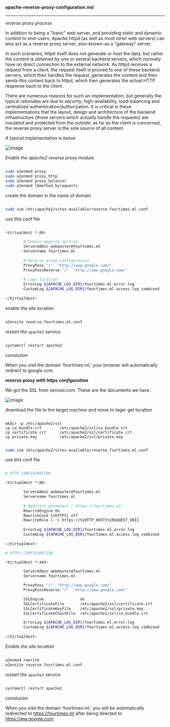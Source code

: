 #### apache-reverse-proxy-configuration.md

---

_reverse proxy process_

In addition to being a "basic" web server, and providing static and dynamic content to end-users, Apache httpd (as well as most other web servers) can also act as a reverse proxy server, also-known-as a "gateway" server.

In such scenarios, httpd itself does not generate or host the data, but rather the content is obtained by one or several backend servers, which normally have no direct connection to the external network. As httpd receives a request from a client, the request itself is proxied to one of these backend servers, which then handles the request, generates the content and then sends this content back to httpd, which then generates the actual HTTP response back to the client.

There are numerous reasons for such an implementation, but generally the typical rationales are due to security, high-availability, load-balancing and centralized authentication/authorization. It is critical in these implementations that the layout, design and architecture of the backend infrastructure (those servers which actually handle the requests) are insulated and protected from the outside; as far as the client is concerned, the reverse proxy server is the sole source of all content.

_A typical implementation is below_

![image](https://user-images.githubusercontent.com/57703276/170813018-f09b2467-7f12-44c7-9873-26741706e406.png)

_Enable the apache2 reverse proxy module_

```bash

sudo a2enmod proxy
sudo a2enmod proxy_http
sudo a2enmod proxy_balancer
sudo a2enmod lbmethod_byrequests

```


create the domain in the name of domain

```bash

sudo vim /etc/apache2/sites-available/reverse.fourtimes.ml.conf

```

use this conf file

```bash

<VirtualHost *:80>

        # Domain mapping section
        ServerAdmin webmaster@fourtimes.ml
        Servername fourtimes.ml
        
        # Reverse proxy configuration
        ProxyPass "/"  "http://www.google.com/"
        ProxyPassReverse "/"  "http://www.google.com/"
        
        # Logs location
        ErrorLog ${APACHE_LOG_DIR}/fourtimes.ml.error.log
        CustomLog ${APACHE_LOG_DIR}/fourtimes.ml.access.log combined
        
</VirtualHost>

```

enable the site location

```bash

a2ensite reverse.fourtimes.ml.conf

```

_restart the `apache2` service_

```bash

systemctl restart apache2

```


_conslusion_

When you visit the domain 'fourtimes.ml,' your browser will automatically redirect to google.com.

**_reverse proxy with https configuration_**

We got the SSL from zerossl.com. These are the documents we have.

![image](https://user-images.githubusercontent.com/57703276/170814060-b0817bd0-d722-4d8f-8a25-052965a81130.png)
 
download the file to the target machine and move to tager get location

```

mkdir -p /etc/apache2/ssl
cp ca_bundle.crt        /etc/apache2/ssl/ca_bundle.crt
cp certificate.crt      /etc/apache2/ssl/certificate.crt     
cp private.key          /etc/apache2/ssl/private.key

```

```bash

sudo vim /etc/apache2/sites-available/reverse.fourtimes.ml.conf

```

use this conf file

```bash

# HTTP CONFIGURATION

<VirtualHost *:80>

        ServerAdmin webmaster@fourtimes.ml
        Servername fourtimes.ml
        
        # Redirect permanent / https://fourtimes.ml/
        RewriteEngine On
        RewriteCond %{HTTPS} off
        RewriteRule (.*) https://%{HTTP_HOST}%{REQUEST_URI}
        
        ErrorLog ${APACHE_LOG_DIR}/fourtimes.ml.error.log
        CustomLog ${APACHE_LOG_DIR}/fourtimes.ml.access.log combined
        
</VirtualHost>

# HTTPS CONFIGURATION

<VirtualHost *:443>

        ServerAdmin webmaster@fourtimes.ml
        Servername fourtimes.ml

        ProxyPass "/"  "http://www.google.com/"
        ProxyPassReverse "/"  "http://www.google.com/"

        SSLEngine                on
        SSLCertificateFile       /etc/apache2/ssl/certificate.crt
        SSLCertificateKeyFile    /etc/apache2/ssl/private.key
        SSLCertificateChainFile  /etc/apache2/ssl/ca_bundle.crt

        ErrorLog ${APACHE_LOG_DIR}/fourtimes.ml.error.log
        CustomLog ${APACHE_LOG_DIR}/fourtimes.ml.access.log combined
        
</VirtualHost>
```


_Enable the site location_


```bash

a2enmod rewrite
a2ensite reverse.fourtimes.ml.conf

```

_restart the `apache2` service_

```bash

systemctl restart apache2

```

_conslusion_

When you visit the domain 'fourtimes.ml,' you will be automatically redirected to https://fourtimes.ml after being directed to https://ww.google.com.
